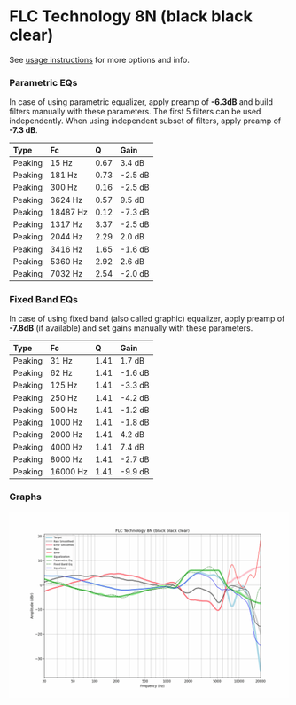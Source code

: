 # FLC Technology 8N (black black clear)
See [usage instructions](https://github.com/jaakkopasanen/AutoEq#usage) for more options and info.

### Parametric EQs
In case of using parametric equalizer, apply preamp of **-6.3dB** and build filters manually
with these parameters. The first 5 filters can be used independently.
When using independent subset of filters, apply preamp of **-7.3 dB**.

| Type    | Fc       |    Q | Gain    |
|:--------|:---------|:-----|:--------|
| Peaking | 15 Hz    | 0.67 | 3.4 dB  |
| Peaking | 181 Hz   | 0.73 | -2.5 dB |
| Peaking | 300 Hz   | 0.16 | -2.5 dB |
| Peaking | 3624 Hz  | 0.57 | 9.5 dB  |
| Peaking | 18487 Hz | 0.12 | -7.3 dB |
| Peaking | 1317 Hz  | 3.37 | -2.5 dB |
| Peaking | 2044 Hz  | 2.29 | 2.0 dB  |
| Peaking | 3416 Hz  | 1.65 | -1.6 dB |
| Peaking | 5360 Hz  | 2.92 | 2.6 dB  |
| Peaking | 7032 Hz  | 2.54 | -2.0 dB |

### Fixed Band EQs
In case of using fixed band (also called graphic) equalizer, apply preamp of **-7.8dB**
(if available) and set gains manually with these parameters.

| Type    | Fc       |    Q | Gain    |
|:--------|:---------|:-----|:--------|
| Peaking | 31 Hz    | 1.41 | 1.7 dB  |
| Peaking | 62 Hz    | 1.41 | -1.6 dB |
| Peaking | 125 Hz   | 1.41 | -3.3 dB |
| Peaking | 250 Hz   | 1.41 | -4.2 dB |
| Peaking | 500 Hz   | 1.41 | -1.2 dB |
| Peaking | 1000 Hz  | 1.41 | -1.8 dB |
| Peaking | 2000 Hz  | 1.41 | 4.2 dB  |
| Peaking | 4000 Hz  | 1.41 | 7.4 dB  |
| Peaking | 8000 Hz  | 1.41 | -2.7 dB |
| Peaking | 16000 Hz | 1.41 | -9.9 dB |

### Graphs
![](./FLC%20Technology%208N%20(black%20black%20clear).png)